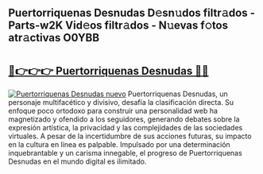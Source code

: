 ## Puertorriquenas Desnudas D𝚎sn𝚞dos filtr𝚊dos - Parts-w2K Vid𝚎os filtr𝚊dos - N𝚞evas f𝚘tos atr𝚊ctivas O0YBB

# <h2><a href="http://mb4r1lq.tromn.icu/?c=Puertorriquenas+Desnudas">🔗👉👉👉 Puertorriquenas Desnudas 🔗🔗</a></h2>

[![Puertorriquenas Desnudas nuevo](https://i.imgur.com/pEAQMta.gif)](http://mb4r1lq.tromn.icu/?c=Puertorriquenas+Desnudas)
Puertorriquenas Desnudas, un personaje multifacético y divisivo, desafía la clasificación directa. Su enfoque poco ortodoxo para construir una personalidad web ha magnetizado y ofendido a los seguidores, generando debates sobre la expresión artística, la privacidad y las complejidades de las sociedades virtuales. A pesar de la incertidumbre de sus acciones futuras, su impacto en la cultura en línea es palpable. Impulsado por una determinación inquebrantable y un carisma innegable, el progreso de Puertorriquenas Desnudas en el mundo digital es ilimitado.
